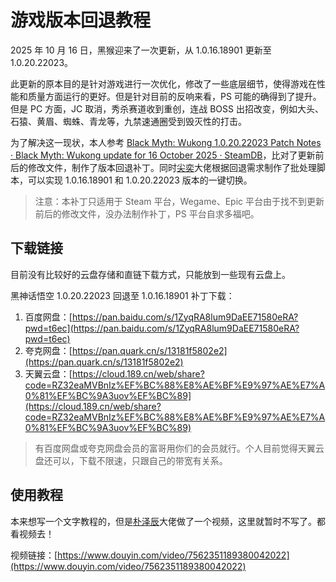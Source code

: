 # 游戏版本回退教程

2025 年 10 月 16 日，黑猴迎来了一次更新，从 1.0.16.18901 更新至 1.0.20.22023。

此更新的原本目的是针对游戏进行一次优化，修改了一些底层细节，使得游戏在性能和质量方面运行的更好。但是针对目前的反响来看，PS 可能的确得到了提升。但是 PC 方面，JC 取消，秀杀赛道收到重创，连战 BOSS 出招改变，例如大头、石猿、黄眉、蜘蛛、青龙等，九禁速通圈受到毁灭性的打击。

为了解决这一现状，本人参考 [Black Myth: Wukong 1.0.20.22023 Patch Notes · Black Myth: Wukong update for 16 October 2025 · SteamDB](https://steamdb.info/patchnotes/20315824/)，比对了更新前后的修改文件，制作了版本回退补丁。同时[尖奕](https://space.bilibili.com/346448060)大佬根据回退需求制作了批处理脚本，可以实现 1.0.16.18901 和 1.0.20.22023 版本的一键切换。

> 注意：本补丁只适用于 Steam 平台，Wegame、Epic 平台由于找不到更新前后的修改文件，没办法制作补丁，PS 平台自求多福吧。
>

## 下载链接

目前没有比较好的云盘存储和直链下载方式，只能放到一些现有云盘上。

黑神话悟空 1.0.20.22023 回退至 1.0.16.18901 补丁下载：
1. 百度网盘：[https://pan.baidu.com/s/1ZyqRA8lum9DaEE71580eRA?pwd=t6ec](https://pan.baidu.com/s/1ZyqRA8lum9DaEE71580eRA?pwd=t6ec)
2. 夸克网盘：[https://pan.quark.cn/s/13181f5802e2](https://pan.quark.cn/s/13181f5802e2)
3. 天翼云盘：[https://cloud.189.cn/web/share?code=RZ32eaMVBnIz%EF%BC%88%E8%AE%BF%E9%97%AE%E7%A0%81%EF%BC%9A3uov%EF%BC%89](https://cloud.189.cn/web/share?code=RZ32eaMVBnIz%EF%BC%88%E8%AE%BF%E9%97%AE%E7%A0%81%EF%BC%9A3uov%EF%BC%89)

> 有百度网盘或夸克网盘会员的富哥用你们的会员就行。个人目前觉得天翼云盘还可以，下载不限速，只跟自己的带宽有关系。
>

## 使用教程

本来想写一个文字教程的，但是[朴泽辰](https://www.douyin.com/user/MS4wLjABAAAAVeeyNXGg1T8CRoj-yX8onV9lAThW3KQl7qnMEd-nWakKXcaxpz_G6SDsS0-FuF2G)大佬做了一个视频，这里就暂时不写了。都看视频去！

视频链接：[https://www.douyin.com/video/7562351189380042022](https://www.douyin.com/video/7562351189380042022)

